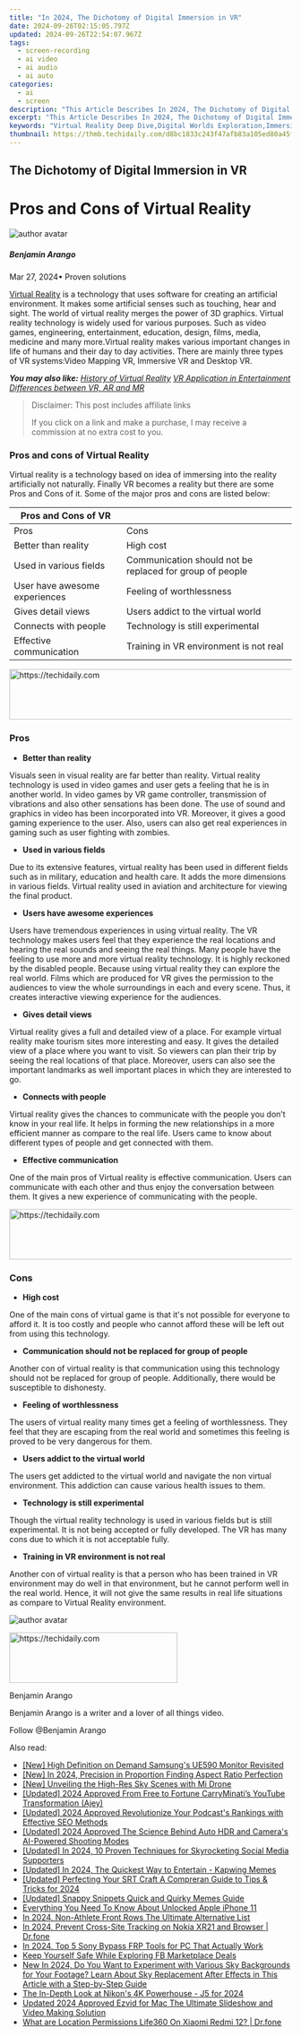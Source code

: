 ```yaml
---
title: "In 2024, The Dichotomy of Digital Immersion in VR"
date: 2024-09-26T02:15:05.797Z
updated: 2024-09-26T22:54:07.967Z
tags: 
  - screen-recording
  - ai video
  - ai audio
  - ai auto
categories: 
  - ai
  - screen
description: "This Article Describes In 2024, The Dichotomy of Digital Immersion in VR"
excerpt: "This Article Describes In 2024, The Dichotomy of Digital Immersion in VR"
keywords: "Virtual Reality Deep Dive,Digital Worlds Exploration,Immersive Tech Analysis,VR Experience Study,Digital Realm Insight,Immersion Technology Trends,VR Content Engagement"
thumbnail: https://thmb.techidaily.com/d8bc1833c243f47afb83a105ed80a45f4c9ab816dfbd913fea0d2186dd349bdd.jpg
---
```


## The Dichotomy of Digital Immersion in VR

# Pros and Cons of Virtual Reality

![author avatar](https://images.wondershare.com/filmora/article-images/benjamin-arango-author.jpg)

##### Benjamin Arango

 Mar 27, 2024• Proven solutions

[Virtual Reality](https://tools.techidaily.com/wondershare/filmora/download/) is a technology that uses software for creating an artificial environment. It makes some artificial senses such as touching, hear and sight. The world of virtual reality merges the power of 3D graphics. Virtual reality technology is widely used for various purposes. Such as video games, engineering, entertainment, education, design, films, media, medicine and many more.Virtual reality makes various important changes in life of humans and their day to day activities. There are mainly three types of VR systems:Video Mapping VR, Immersive VR and Desktop VR.

 **_You may also like:_**
_[History of Virtual Reality](https://tools.techidaily.com/wondershare/filmora/download/)_
_[VR Application in Entertainment](https://tools.techidaily.com/wondershare/filmora/download/)_
_[Differences between VR, AR and MR](https://tools.techidaily.com/wondershare/filmora/download/)_

>  Disclaimer: This post includes affiliate links
>
>  If you click on a link and make a purchase, I may receive a commission at no extra cost to you.
>

### Pros and cons of Virtual Reality

Virtual reality is a technology based on idea of immersing into the reality artificially not naturally. Finally VR becomes a reality but there are some Pros and Cons of it. Some of the major pros and cons are listed below:

| Pros and Cons of VR           |                                                          |
| ----------------------------- | -------------------------------------------------------- |
| Pros                          | Cons                                                     |
| Better than reality           | High cost                                                |
| Used in various fields        | Communication should not be replaced for group of people |
| User have awesome experiences | Feeling of worthlessness                                 |
| Gives detail views            | Users addict to the virtual world                        |
| Connects with people          | Technology is still experimental                         |
| Effective communication       | Training in VR environment is not real                   |

<!-- affiliate ads begin -->
<a href="https://aligracehair.sjv.io/c/5597632/1972698/19272" target="_top" id="1972698">
  <img src="//a.impactradius-go.com/display-ad/19272-1972698" border="0" alt="https://techidaily.com" width="728" height="90"/>
</a>
<img height="0" width="0" src="https://aligracehair.sjv.io/i/5597632/1972698/19272" style="position:absolute;visibility:hidden;" border="0" />
<!-- affiliate ads end -->

### Pros

* **Better than reality**

Visuals seen in visual reality are far better than reality. Virtual reality technology is used in video games and user gets a feeling that he is in another world. In video games by VR game controller, transmission of vibrations and also other sensations has been done. The use of sound and graphics in video has been incorporated into VR. Moreover, it gives a good gaming experience to the user. Also, users can also get real experiences in gaming such as user fighting with zombies.

* **Used in various fields**

Due to its extensive features, virtual reality has been used in different fields such as in military, education and health care. It adds the more dimensions in various fields. Virtual reality used in aviation and architecture for viewing the final product.

* **Users have awesome experiences**

Users have tremendous experiences in using virtual reality. The VR technology makes users feel that they experience the real locations and hearing the real sounds and seeing the real things. Many people have the feeling to use more and more virtual reality technology. It is highly reckoned by the disabled people. Because using virtual reality they can explore the real world. Films which are produced for VR gives the permission to the audiences to view the whole surroundings in each and every scene. Thus, it creates interactive viewing experience for the audiences.

* **Gives detail views**

Virtual reality gives a full and detailed view of a place. For example virtual reality make tourism sites more interesting and easy. It gives the detailed view of a place where you want to visit. So viewers can plan their trip by seeing the real locations of that place. Moreover, users can also see the important landmarks as well important places in which they are interested to go.

* **Connects with people**

Virtual reality gives the chances to communicate with the people you don’t know in your real life. It helps in forming the new relationships in a more efficient manner as compare to the real life. Users came to know about different types of people and get connected with them.

* **Effective communication**

One of the main pros of Virtual reality is effective communication. Users can communicate with each other and thus enjoy the conversation between them. It gives a new experience of communicating with the people.

<!-- affiliate ads begin -->
<a href="https://appsumo.8odi.net/c/5597632/2137379/7443" target="_top" id="2137379">
  <img src="//a.impactradius-go.com/display-ad/7443-2137379" border="0" alt="https://techidaily.com" width="728" height="90"/>
</a>
<img height="0" width="0" src="https://appsumo.8odi.net/i/5597632/2137379/7443" style="position:absolute;visibility:hidden;" border="0" />
<!-- affiliate ads end -->

### Cons

* **High cost**

One of the main cons of virtual game is that it's not possible for everyone to afford it. It is too costly and people who cannot afford these will be left out from using this technology.

* **Communication should not be replaced for group of people**

Another con of virtual reality is that communication using this technology should not be replaced for group of people. Additionally, there would be susceptible to dishonesty.

* **Feeling of worthlessness**

The users of virtual reality many times get a feeling of worthlessness. They feel that they are escaping from the real world and sometimes this feeling is proved to be very dangerous for them.

* **Users addict to the virtual world**

The users get addicted to the virtual world and navigate the non virtual environment. This addiction can cause various health issues to them.

* **Technology is still experimental**

Though the virtual reality technology is used in various fields but is still experimental. It is not being accepted or fully developed. The VR has many cons due to which it is not acceptable fully.

* **Training in VR environment is not real**

Another con of virtual reality is that a person who has been trained in VR environment may do well in that environment, but he cannot perform well in the real world. Hence, it will not give the same results in real life situations as compare to Virtual Reality environment.

![author avatar](https://images.wondershare.com/filmora/article-images/benjamin-arango-author.jpg)

<!-- affiliate ads begin -->
<a href="https://laganoo.pxf.io/c/5597632/1657396/16446" target="_top" id="1657396">
  <img src="//a.impactradius-go.com/display-ad/16446-1657396" border="0" alt="https://techidaily.com" width="300" height="90"/>
</a>
<img height="0" width="0" src="https://laganoo.pxf.io/i/5597632/1657396/16446" style="position:absolute;visibility:hidden;" border="0" />
<!-- affiliate ads end -->

Benjamin Arango

Benjamin Arango is a writer and a lover of all things video.

Follow @Benjamin Arango


<ins class="adsbygoogle"
     style="display:block"
     data-ad-format="autorelaxed"
     data-ad-client="ca-pub-7571918770474297"
     data-ad-slot="1223367746"></ins>



<ins class="adsbygoogle"
     style="display:block"
     data-ad-client="ca-pub-7571918770474297"
     data-ad-slot="8358498916"
     data-ad-format="auto"
     data-full-width-responsive="true"></ins>


<span class="atpl-alsoreadstyle">Also read:</span>
<div><ul>
<li><a href="https://fox-blue.techidaily.com/new-high-definition-on-demand-samsungs-ue590-monitor-revisited/"><u>[New] High Definition on Demand Samsung's UE590 Monitor Revisited</u></a></li>
<li><a href="https://fox-blue.techidaily.com/new-in-2024-precision-in-proportion-finding-aspect-ratio-perfection/"><u>[New] In 2024, Precision in Proportion Finding Aspect Ratio Perfection</u></a></li>
<li><a href="https://fox-links.techidaily.com/new-unveiling-the-high-res-sky-scenes-with-mi-drone/"><u>[New] Unveiling the High-Res Sky Scenes with Mi Drone</u></a></li>
<li><a href="https://youtube-web.techidaily.com/ed-2024-approved-from-free-to-fortune-carryminatis-youtube-transformation-ajey/"><u>[Updated] 2024 Approved From Free to Fortune CarryMinati’s YouTube Transformation (Ajey)</u></a></li>
<li><a href="https://fox-blue.techidaily.com/updated-2024-approved-revolutionize-your-podcasts-rankings-with-effective-seo-methods/"><u>[Updated] 2024 Approved Revolutionize Your Podcast's Rankings with Effective SEO Methods</u></a></li>
<li><a href="https://fox-blue.techidaily.com/updated-2024-approved-the-science-behind-auto-hdr-and-cameras-ai-powered-shooting-modes/"><u>[Updated] 2024 Approved The Science Behind Auto HDR and Camera's AI-Powered Shooting Modes</u></a></li>
<li><a href="https://facebook-videos.techidaily.com/updated-in-2024-10-proven-techniques-for-skyrocketing-social-media-supporters/"><u>[Updated] In 2024, 10 Proven Techniques for Skyrocketing Social Media Supporters</u></a></li>
<li><a href="https://fox-blue.techidaily.com/updated-in-2024-the-quickest-way-to-entertain-kapwing-memes/"><u>[Updated] In 2024, The Quickest Way to Entertain - Kapwing Memes</u></a></li>
<li><a href="https://fox-blue.techidaily.com/updated-perfecting-your-srt-craft-a-compreran-guide-to-tips-and-tricks-for-2024/"><u>[Updated] Perfecting Your SRT Craft A Compreran Guide to Tips & Tricks for 2024</u></a></li>
<li><a href="https://fox-blue.techidaily.com/updated-snappy-snippets-quick-and-quirky-memes-guide/"><u>[Updated] Snappy Snippets Quick and Quirky Memes Guide</u></a></li>
<li><a href="https://ios-unlock.techidaily.com/everything-you-need-to-know-about-unlocked-apple-iphone-11-by-drfone-ios/"><u>Everything You Need To Know About Unlocked Apple iPhone 11</u></a></li>
<li><a href="https://fox-blue.techidaily.com/in-2024-non-athlete-front-rows-the-ultimate-alternative-list/"><u>In 2024, Non-Athlete Front Rows The Ultimate Alternative List</u></a></li>
<li><a href="https://phone-solutions.techidaily.com/in-2024-prevent-cross-site-tracking-on-nokia-xr21-and-browser-drfone-by-drfone-virtual-android/"><u>In 2024, Prevent Cross-Site Tracking on Nokia XR21 and Browser | Dr.fone</u></a></li>
<li><a href="https://android-frp.techidaily.com/in-2024-top-5-sony-bypass-frp-tools-for-pc-that-actually-work-by-drfone-android/"><u>In 2024, Top 5 Sony Bypass FRP Tools for PC That Actually Work</u></a></li>
<li><a href="https://facebook.techidaily.com/keep-yourself-safe-while-exploring-fb-marketplace-deals/"><u>Keep Yourself Safe While Exploring FB Marketplace Deals</u></a></li>
<li><a href="https://ai-video-editing.techidaily.com/new-in-2024-do-you-want-to-experiment-with-various-sky-backgrounds-for-your-footage-learn-about-sky-replacement-after-effects-in-this-article-with-a-step-by/"><u>New In 2024, Do You Want to Experiment with Various Sky Backgrounds for Your Footage? Learn About Sky Replacement After Effects in This Article with a Step-by-Step Guide</u></a></li>
<li><a href="https://fox-blue.techidaily.com/the-in-depth-look-at-nikons-4k-powerhouse-j5-for-2024/"><u>The In-Depth Look at Nikon's 4K Powerhouse - J5 for 2024</u></a></li>
<li><a href="https://ai-video-apps.techidaily.com/updated-2024-approved-ezvid-for-mac-the-ultimate-slideshow-and-video-making-solution/"><u>Updated 2024 Approved Ezvid for Mac The Ultimate Slideshow and Video Making Solution</u></a></li>
<li><a href="https://fake-location.techidaily.com/what-are-location-permissions-life360-on-xiaomi-redmi-12-drfone-by-drfone-virtual-android/"><u>What are Location Permissions Life360 On Xiaomi Redmi 12? | Dr.fone</u></a></li>
</ul></div>

